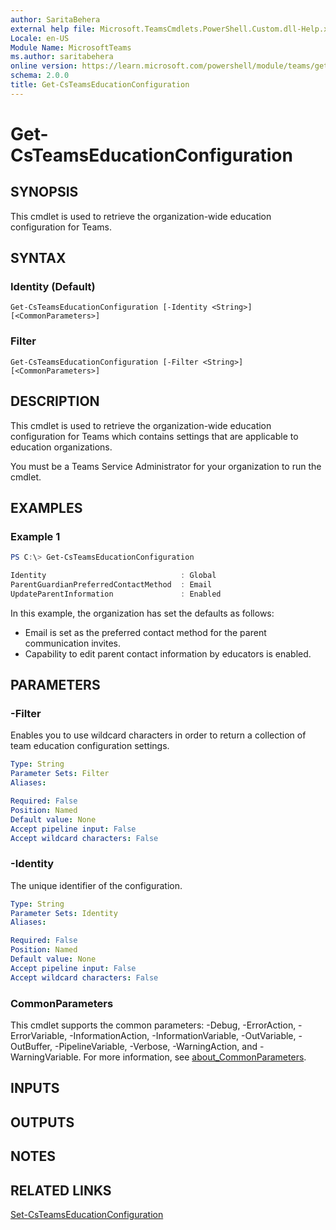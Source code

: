 ```yaml
---
author: SaritaBehera
external help file: Microsoft.TeamsCmdlets.PowerShell.Custom.dll-Help.xml
Locale: en-US
Module Name: MicrosoftTeams
ms.author: saritabehera
online version: https://learn.microsoft.com/powershell/module/teams/get-csteamseducationconfiguration
schema: 2.0.0
title: Get-CsTeamsEducationConfiguration
---
```


# Get-CsTeamsEducationConfiguration

## SYNOPSIS

This cmdlet is used to retrieve the organization-wide education configuration for Teams.

## SYNTAX

### Identity (Default)

```
Get-CsTeamsEducationConfiguration [-Identity <String>] [<CommonParameters>]
```

### Filter

```
Get-CsTeamsEducationConfiguration [-Filter <String>] [<CommonParameters>]
```

## DESCRIPTION

This cmdlet is used to retrieve the organization-wide education configuration for Teams which contains settings that are applicable to education organizations.

You must be a Teams Service Administrator for your organization to run the cmdlet.

## EXAMPLES

### Example 1
```powershell
PS C:\> Get-CsTeamsEducationConfiguration

Identity                              : Global
ParentGuardianPreferredContactMethod  : Email
UpdateParentInformation               : Enabled
```

In this example, the organization has set the defaults as follows:

- Email is set as the preferred contact method for the parent communication invites.
- Capability to edit parent contact information by educators is enabled.

## PARAMETERS

### -Filter
Enables you to use wildcard characters in order to return a collection of team education configuration settings.

```yaml
Type: String
Parameter Sets: Filter
Aliases:

Required: False
Position: Named
Default value: None
Accept pipeline input: False
Accept wildcard characters: False
```

### -Identity
The unique identifier of the configuration.

```yaml
Type: String
Parameter Sets: Identity
Aliases:

Required: False
Position: Named
Default value: None
Accept pipeline input: False
Accept wildcard characters: False
```

### CommonParameters
This cmdlet supports the common parameters: -Debug, -ErrorAction, -ErrorVariable, -InformationAction, -InformationVariable, -OutVariable, -OutBuffer, -PipelineVariable, -Verbose, -WarningAction, and -WarningVariable. For more information, see [about_CommonParameters](https://go.microsoft.com/fwlink/?LinkID=113216).

## INPUTS

## OUTPUTS

## NOTES

## RELATED LINKS

[Set-CsTeamsEducationConfiguration](https://learn.microsoft.com/powershell/module/teams/set-csteamseducationconfiguration)

